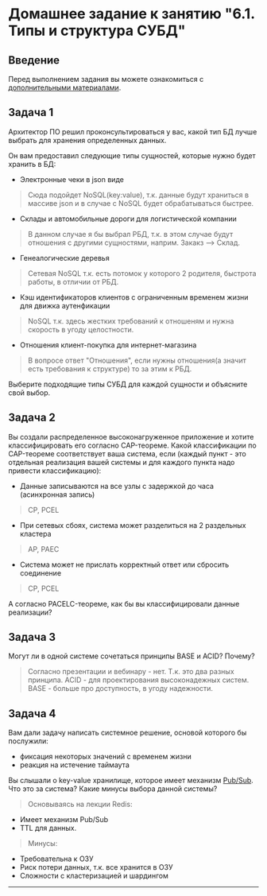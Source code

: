 # Домашнее задание к занятию "6.1. Типы и структура СУБД"

## Введение

Перед выполнением задания вы можете ознакомиться с 
[дополнительными материалами](https://github.com/netology-code/virt-homeworks/tree/master/additional/README.md).

## Задача 1

Архитектор ПО решил проконсультироваться у вас, какой тип БД 
лучше выбрать для хранения определенных данных.

Он вам предоставил следующие типы сущностей, которые нужно будет хранить в БД:

- Электронные чеки в json виде
> Сюда подойдет NoSQL(key:value), т.к. данные будут храниться в массиве json и в случае с
> NoSQL будет обрабатываться быстрее.
- Склады и автомобильные дороги для логистической компании
> В данном случае я бы выбрал РБД, т.к. в этом случае будут отношения с другими
> сущностями, наприм. Закакз --> Склад.
- Генеалогические деревья
> Сетевая NoSQL т.к. есть потомок у которого 2 родителя, быстрота работы, в отличии от РБД.
- Кэш идентификаторов клиентов с ограниченным временем жизни для движка аутенфикации
> NoSQL т.к. здесь жестких требований к отношеням и нужна скорость в угоду целостности.
- Отношения клиент-покупка для интернет-магазина
> В вопросе ответ "Отношения", если нужны отношения(а значит есть требования к структуре) 
> то за этим к РБД.

Выберите подходящие типы СУБД для каждой сущности и объясните свой выбор.

## Задача 2

Вы создали распределенное высоконагруженное приложение и хотите классифицировать его согласно 
CAP-теореме. Какой классификации по CAP-теореме соответствует ваша система, если 
(каждый пункт - это отдельная реализация вашей системы и для каждого пункта надо привести классификацию):

- Данные записываются на все узлы с задержкой до часа (асинхронная запись)
> CP, PCEL
- При сетевых сбоях, система может разделиться на 2 раздельных кластера
> AP, PAEC
- Система может не прислать корректный ответ или сбросить соединение
>CP, PCEL
> 
А согласно PACELC-теореме, как бы вы классифицировали данные реализации?

## Задача 3

Могут ли в одной системе сочетаться принципы BASE и ACID? Почему?
> Согласно презентации и вебинару - нет. Т.к. это два разных принципа.
> ACID - для проектирования высоконадежных систем.
> BASE - больше про доступность, в угоду надежности.

## Задача 4

Вам дали задачу написать системное решение, основой которого бы послужили:

- фиксация некоторых значений с временем жизни
- реакция на истечение таймаута

Вы слышали о key-value хранилище, которое имеет механизм [Pub/Sub](https://habr.com/ru/post/278237/). 
Что это за система? Какие минусы выбора данной системы?
> Основываясь на лекции Redis: 

- Имеет механизм Pub/Sub
- TTL для данных.

> Минусы:
- Требовательна к ОЗУ
- Риск потери данных, т.к. все хранится в ОЗУ
- Сложности с кластеризацией и шардингом
---
